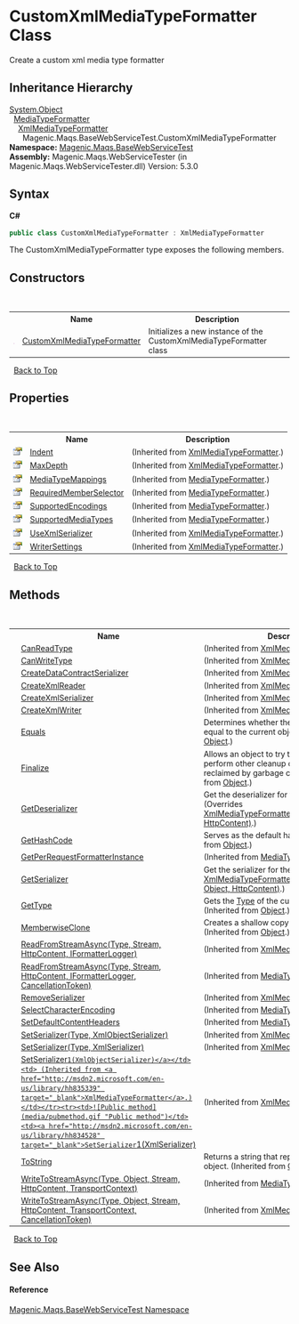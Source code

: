 # CustomXmlMediaTypeFormatter Class
 

Create a custom xml media type formatter


## Inheritance Hierarchy
<a href="http://msdn2.microsoft.com/en-us/library/e5kfa45b" target="_blank">System.Object</a><br />&nbsp;&nbsp;<a href="http://msdn2.microsoft.com/en-us/library/hh834436" target="_blank">MediaTypeFormatter</a><br />&nbsp;&nbsp;&nbsp;&nbsp;<a href="http://msdn2.microsoft.com/en-us/library/hh835339" target="_blank">XmlMediaTypeFormatter</a><br />&nbsp;&nbsp;&nbsp;&nbsp;&nbsp;&nbsp;Magenic.Maqs.BaseWebServiceTest.CustomXmlMediaTypeFormatter<br />
**Namespace:**&nbsp;<a href="MAQS_5/WebServices_AUTOGENERATED/Magenic-Maqs-BaseWebServiceTest_Namespace">Magenic.Maqs.BaseWebServiceTest</a><br />**Assembly:**&nbsp;Magenic.Maqs.WebServiceTester (in Magenic.Maqs.WebServiceTester.dll) Version: 5.3.0

## Syntax

**C#**<br />
``` C#
public class CustomXmlMediaTypeFormatter : XmlMediaTypeFormatter
```

The CustomXmlMediaTypeFormatter type exposes the following members.


## Constructors
&nbsp;<table><tr><th></th><th>Name</th><th>Description</th></tr><tr><td>![Public method](media/pubmethod.gif "Public method")</td><td><a href="MAQS_5/WebServices_AUTOGENERATED/CustomXmlMediaTypeFormatter_Constructor">CustomXmlMediaTypeFormatter</a></td><td>
Initializes a new instance of the CustomXmlMediaTypeFormatter class</td></tr></table>&nbsp;
<a href="#customxmlmediatypeformatter-class">Back to Top</a>

## Properties
&nbsp;<table><tr><th></th><th>Name</th><th>Description</th></tr><tr><td>![Public property](media/pubproperty.gif "Public property")</td><td><a href="http://msdn2.microsoft.com/en-us/library/hh944756" target="_blank">Indent</a></td><td> (Inherited from <a href="http://msdn2.microsoft.com/en-us/library/hh835339" target="_blank">XmlMediaTypeFormatter</a>.)</td></tr><tr><td>![Public property](media/pubproperty.gif "Public property")</td><td><a href="http://msdn2.microsoft.com/en-us/library/hh944752" target="_blank">MaxDepth</a></td><td> (Inherited from <a href="http://msdn2.microsoft.com/en-us/library/hh835339" target="_blank">XmlMediaTypeFormatter</a>.)</td></tr><tr><td>![Public property](media/pubproperty.gif "Public property")</td><td><a href="http://msdn2.microsoft.com/en-us/library/hh834054" target="_blank">MediaTypeMappings</a></td><td> (Inherited from <a href="http://msdn2.microsoft.com/en-us/library/hh834436" target="_blank">MediaTypeFormatter</a>.)</td></tr><tr><td>![Public property](media/pubproperty.gif "Public property")</td><td><a href="http://msdn2.microsoft.com/en-us/library/hh944748" target="_blank">RequiredMemberSelector</a></td><td> (Inherited from <a href="http://msdn2.microsoft.com/en-us/library/hh834436" target="_blank">MediaTypeFormatter</a>.)</td></tr><tr><td>![Public property](media/pubproperty.gif "Public property")</td><td><a href="http://msdn2.microsoft.com/en-us/library/hh944749" target="_blank">SupportedEncodings</a></td><td> (Inherited from <a href="http://msdn2.microsoft.com/en-us/library/hh834436" target="_blank">MediaTypeFormatter</a>.)</td></tr><tr><td>![Public property](media/pubproperty.gif "Public property")</td><td><a href="http://msdn2.microsoft.com/en-us/library/hh834051" target="_blank">SupportedMediaTypes</a></td><td> (Inherited from <a href="http://msdn2.microsoft.com/en-us/library/hh834436" target="_blank">MediaTypeFormatter</a>.)</td></tr><tr><td>![Public property](media/pubproperty.gif "Public property")</td><td><a href="http://msdn2.microsoft.com/en-us/library/hh944751" target="_blank">UseXmlSerializer</a></td><td> (Inherited from <a href="http://msdn2.microsoft.com/en-us/library/hh835339" target="_blank">XmlMediaTypeFormatter</a>.)</td></tr><tr><td>![Public property](media/pubproperty.gif "Public property")</td><td><a href="http://msdn2.microsoft.com/en-us/library/dn479173" target="_blank">WriterSettings</a></td><td> (Inherited from <a href="http://msdn2.microsoft.com/en-us/library/hh835339" target="_blank">XmlMediaTypeFormatter</a>.)</td></tr></table>&nbsp;
<a href="#customxmlmediatypeformatter-class">Back to Top</a>

## Methods
&nbsp;<table><tr><th></th><th>Name</th><th>Description</th></tr><tr><td>![Public method](media/pubmethod.gif "Public method")</td><td><a href="http://msdn2.microsoft.com/en-us/library/hh834470" target="_blank">CanReadType</a></td><td> (Inherited from <a href="http://msdn2.microsoft.com/en-us/library/hh835339" target="_blank">XmlMediaTypeFormatter</a>.)</td></tr><tr><td>![Public method](media/pubmethod.gif "Public method")</td><td><a href="http://msdn2.microsoft.com/en-us/library/hh834065" target="_blank">CanWriteType</a></td><td> (Inherited from <a href="http://msdn2.microsoft.com/en-us/library/hh835339" target="_blank">XmlMediaTypeFormatter</a>.)</td></tr><tr><td>![Public method](media/pubmethod.gif "Public method")</td><td><a href="http://msdn2.microsoft.com/en-us/library/dn573247" target="_blank">CreateDataContractSerializer</a></td><td> (Inherited from <a href="http://msdn2.microsoft.com/en-us/library/hh835339" target="_blank">XmlMediaTypeFormatter</a>.)</td></tr><tr><td>![Protected method](media/protmethod.gif "Protected method")</td><td><a href="http://msdn2.microsoft.com/en-us/library/dn314579" target="_blank">CreateXmlReader</a></td><td> (Inherited from <a href="http://msdn2.microsoft.com/en-us/library/hh835339" target="_blank">XmlMediaTypeFormatter</a>.)</td></tr><tr><td>![Public method](media/pubmethod.gif "Public method")</td><td><a href="http://msdn2.microsoft.com/en-us/library/dn573248" target="_blank">CreateXmlSerializer</a></td><td> (Inherited from <a href="http://msdn2.microsoft.com/en-us/library/hh835339" target="_blank">XmlMediaTypeFormatter</a>.)</td></tr><tr><td>![Protected method](media/protmethod.gif "Protected method")</td><td><a href="http://msdn2.microsoft.com/en-us/library/dn314582" target="_blank">CreateXmlWriter</a></td><td> (Inherited from <a href="http://msdn2.microsoft.com/en-us/library/hh835339" target="_blank">XmlMediaTypeFormatter</a>.)</td></tr><tr><td>![Public method](media/pubmethod.gif "Public method")</td><td><a href="http://msdn2.microsoft.com/en-us/library/bsc2ak47" target="_blank">Equals</a></td><td>
Determines whether the specified object is equal to the current object.
 (Inherited from <a href="http://msdn2.microsoft.com/en-us/library/e5kfa45b" target="_blank">Object</a>.)</td></tr><tr><td>![Protected method](media/protmethod.gif "Protected method")</td><td><a href="http://msdn2.microsoft.com/en-us/library/4k87zsw7" target="_blank">Finalize</a></td><td>
Allows an object to try to free resources and perform other cleanup operations before it is reclaimed by garbage collection.
 (Inherited from <a href="http://msdn2.microsoft.com/en-us/library/e5kfa45b" target="_blank">Object</a>.)</td></tr><tr><td>![Protected method](media/protmethod.gif "Protected method")</td><td><a href="MAQS_5/WebServices_AUTOGENERATED/CustomXmlMediaTypeFormatter-GetDeserializer_Method">GetDeserializer</a></td><td>
Get the deserializer for the given type
 (Overrides <a href="http://msdn2.microsoft.com/en-us/library/dn314584" target="_blank">XmlMediaTypeFormatter.GetDeserializer(Type, HttpContent)</a>.)</td></tr><tr><td>![Public method](media/pubmethod.gif "Public method")</td><td><a href="http://msdn2.microsoft.com/en-us/library/zdee4b3y" target="_blank">GetHashCode</a></td><td>
Serves as the default hash function.
 (Inherited from <a href="http://msdn2.microsoft.com/en-us/library/e5kfa45b" target="_blank">Object</a>.)</td></tr><tr><td>![Public method](media/pubmethod.gif "Public method")</td><td><a href="http://msdn2.microsoft.com/en-us/library/hh943880" target="_blank">GetPerRequestFormatterInstance</a></td><td> (Inherited from <a href="http://msdn2.microsoft.com/en-us/library/hh834436" target="_blank">MediaTypeFormatter</a>.)</td></tr><tr><td>![Protected method](media/protmethod.gif "Protected method")</td><td><a href="MAQS_5/WebServices_AUTOGENERATED/CustomXmlMediaTypeFormatter-GetSerializer_Method">GetSerializer</a></td><td>
Get the serializer for the given type
 (Overrides <a href="http://msdn2.microsoft.com/en-us/library/dn314587" target="_blank">XmlMediaTypeFormatter.GetSerializer(Type, Object, HttpContent)</a>.)</td></tr><tr><td>![Public method](media/pubmethod.gif "Public method")</td><td><a href="http://msdn2.microsoft.com/en-us/library/dfwy45w9" target="_blank">GetType</a></td><td>
Gets the <a href="http://msdn2.microsoft.com/en-us/library/42892f65" target="_blank">Type</a> of the current instance.
 (Inherited from <a href="http://msdn2.microsoft.com/en-us/library/e5kfa45b" target="_blank">Object</a>.)</td></tr><tr><td>![Protected method](media/protmethod.gif "Protected method")</td><td><a href="http://msdn2.microsoft.com/en-us/library/57ctke0a" target="_blank">MemberwiseClone</a></td><td>
Creates a shallow copy of the current <a href="http://msdn2.microsoft.com/en-us/library/e5kfa45b" target="_blank">Object</a>.
 (Inherited from <a href="http://msdn2.microsoft.com/en-us/library/e5kfa45b" target="_blank">Object</a>.)</td></tr><tr><td>![Public method](media/pubmethod.gif "Public method")</td><td><a href="http://msdn2.microsoft.com/en-us/library/jj127033" target="_blank">ReadFromStreamAsync(Type, Stream, HttpContent, IFormatterLogger)</a></td><td> (Inherited from <a href="http://msdn2.microsoft.com/en-us/library/hh835339" target="_blank">XmlMediaTypeFormatter</a>.)</td></tr><tr><td>![Public method](media/pubmethod.gif "Public method")</td><td><a href="http://msdn2.microsoft.com/en-us/library/dn479100" target="_blank">ReadFromStreamAsync(Type, Stream, HttpContent, IFormatterLogger, CancellationToken)</a></td><td> (Inherited from <a href="http://msdn2.microsoft.com/en-us/library/hh834436" target="_blank">MediaTypeFormatter</a>.)</td></tr><tr><td>![Public method](media/pubmethod.gif "Public method")</td><td><a href="http://msdn2.microsoft.com/en-us/library/hh835228" target="_blank">RemoveSerializer</a></td><td> (Inherited from <a href="http://msdn2.microsoft.com/en-us/library/hh835339" target="_blank">XmlMediaTypeFormatter</a>.)</td></tr><tr><td>![Public method](media/pubmethod.gif "Public method")</td><td><a href="http://msdn2.microsoft.com/en-us/library/hh969054" target="_blank">SelectCharacterEncoding</a></td><td> (Inherited from <a href="http://msdn2.microsoft.com/en-us/library/hh834436" target="_blank">MediaTypeFormatter</a>.)</td></tr><tr><td>![Public method](media/pubmethod.gif "Public method")</td><td><a href="http://msdn2.microsoft.com/en-us/library/jj128121" target="_blank">SetDefaultContentHeaders</a></td><td> (Inherited from <a href="http://msdn2.microsoft.com/en-us/library/hh834436" target="_blank">MediaTypeFormatter</a>.)</td></tr><tr><td>![Public method](media/pubmethod.gif "Public method")</td><td><a href="http://msdn2.microsoft.com/en-us/library/hh834197" target="_blank">SetSerializer(Type, XmlObjectSerializer)</a></td><td> (Inherited from <a href="http://msdn2.microsoft.com/en-us/library/hh835339" target="_blank">XmlMediaTypeFormatter</a>.)</td></tr><tr><td>![Public method](media/pubmethod.gif "Public method")</td><td><a href="http://msdn2.microsoft.com/en-us/library/hh835254" target="_blank">SetSerializer(Type, XmlSerializer)</a></td><td> (Inherited from <a href="http://msdn2.microsoft.com/en-us/library/hh835339" target="_blank">XmlMediaTypeFormatter</a>.)</td></tr><tr><td>![Public method](media/pubmethod.gif "Public method")</td><td><a href="http://msdn2.microsoft.com/en-us/library/hh835789" target="_blank">SetSerializer``1(XmlObjectSerializer)</a></td><td> (Inherited from <a href="http://msdn2.microsoft.com/en-us/library/hh835339" target="_blank">XmlMediaTypeFormatter</a>.)</td></tr><tr><td>![Public method](media/pubmethod.gif "Public method")</td><td><a href="http://msdn2.microsoft.com/en-us/library/hh834528" target="_blank">SetSerializer``1(XmlSerializer)</a></td><td> (Inherited from <a href="http://msdn2.microsoft.com/en-us/library/hh835339" target="_blank">XmlMediaTypeFormatter</a>.)</td></tr><tr><td>![Public method](media/pubmethod.gif "Public method")</td><td><a href="http://msdn2.microsoft.com/en-us/library/7bxwbwt2" target="_blank">ToString</a></td><td>
Returns a string that represents the current object.
 (Inherited from <a href="http://msdn2.microsoft.com/en-us/library/e5kfa45b" target="_blank">Object</a>.)</td></tr><tr><td>![Public method](media/pubmethod.gif "Public method")</td><td><a href="http://msdn2.microsoft.com/en-us/library/jj127042" target="_blank">WriteToStreamAsync(Type, Object, Stream, HttpContent, TransportContext)</a></td><td> (Inherited from <a href="http://msdn2.microsoft.com/en-us/library/hh834436" target="_blank">MediaTypeFormatter</a>.)</td></tr><tr><td>![Public method](media/pubmethod.gif "Public method")</td><td><a href="http://msdn2.microsoft.com/en-us/library/dn551215" target="_blank">WriteToStreamAsync(Type, Object, Stream, HttpContent, TransportContext, CancellationToken)</a></td><td> (Inherited from <a href="http://msdn2.microsoft.com/en-us/library/hh835339" target="_blank">XmlMediaTypeFormatter</a>.)</td></tr></table>&nbsp;
<a href="#customxmlmediatypeformatter-class">Back to Top</a>

## See Also


#### Reference
<a href="MAQS_5/WebServices_AUTOGENERATED/Magenic-Maqs-BaseWebServiceTest_Namespace">Magenic.Maqs.BaseWebServiceTest Namespace</a><br />